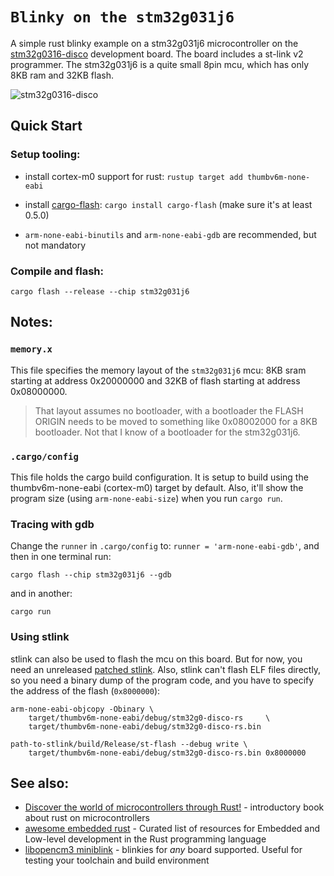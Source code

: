 # `Blinky on the stm32g031j6`

A simple rust blinky example on a stm32g031j6 microcontroller on the
[stm32g0316-disco](https://www.st.com/en/evaluation-tools/stm32g0316-disco.html)
development board. The board includes a st-link v2 programmer. The stm32g031j6 is
a quite small 8pin mcu, which has only 8KB ram and 32KB flash.

![stm32g0316-disco](https://www.st.com/bin/ecommerce/api/image.PF267507.en.feature-description-include-personalized-no-cpn-medium.jpg)

## Quick Start

### Setup tooling:

- install cortex-m0 support for rust: `rustup target add thumbv6m-none-eabi`

- install [cargo-flash](https://crates.io/crates/cargo-flash): `cargo install
  cargo-flash` (make sure it's at least 0.5.0)

- `arm-none-eabi-binutils` and `arm-none-eabi-gdb` are recommended, but not
  mandatory

### Compile and flash:

```
cargo flash --release --chip stm32g031j6
```

## Notes:

### `memory.x`

This file specifies the memory layout of the `stm32g031j6` mcu: 8KB sram starting at address 0x20000000
and 32KB of flash starting at address 0x08000000.

> That layout assumes no bootloader, with a bootloader the FLASH ORIGIN needs
to be moved to something like 0x08002000 for a 8KB bootloader. Not that I
know of a bootloader for the stm32g031j6.

### `.cargo/config`

This file holds the cargo build configuration. It is setup to build using the thumbv6m-none-eabi (cortex-m0)
target by default. Also, it'll show the program size (using `arm-none-eabi-size`) when
you run `cargo run`.

### Tracing with gdb

Change the `runner` in `.cargo/config` to: `runner = 'arm-none-eabi-gdb'`, and
then in one terminal run:
```
cargo flash --chip stm32g031j6 --gdb
```
and in another:
```
cargo run
```


### Using stlink

stlink can also be used to flash the mcu on this board. But for now, you need an unreleased
[patched stlink](https://github.com/texane/stlink/pull/857). Also, stlink can't flash
ELF files directly, so you need a binary dump of the program code, and you have to
specify the address of the flash (`0x8000000`):

```
arm-none-eabi-objcopy -Obinary \
    target/thumbv6m-none-eabi/debug/stm32g0-disco-rs     \
    target/thumbv6m-none-eabi/debug/stm32g0-disco-rs.bin

path-to-stlink/build/Release/st-flash --debug write \
    target/thumbv6m-none-eabi/debug/stm32g0-disco-rs.bin 0x8000000
```


## See also:

* [Discover the world of microcontrollers through Rust!](https://docs.rust-embedded.org/discovery/) - introductory book about rust on microcontrollers
* [awesome embedded rust](https://github.com/rust-embedded/awesome-embedded-rust) - Curated list of resources for Embedded and Low-level development in the Rust programming language
* [libopencm3 miniblink](https://github.com/libopencm3/libopencm3-miniblink) - blinkies for _any_ board supported. Useful for testing your toolchain and build environment

